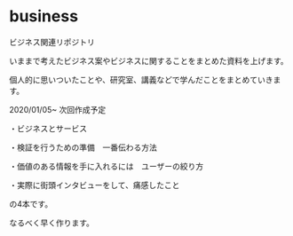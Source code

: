 # business

ビジネス関連リポジトリ

いままで考えたビジネス案やビジネスに関することをまとめた資料を上げます。

個人的に思いついたことや、研究室、講義などで学んだことをまとめていきます。

2020/01/05~
次回作成予定

・ビジネスとサービス

・検証を行うための準備　一番伝わる方法

・価値のある情報を手に入れるには　ユーザーの絞り方

・実際に街頭インタビューをして、痛感したこと

の4本です。

なるべく早く作ります。
